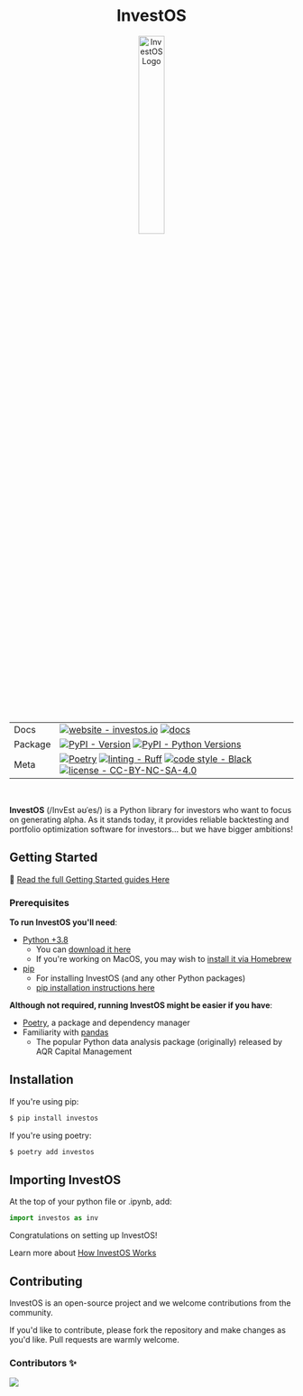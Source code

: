 <div align="center">
  <h1 align="center">InvestOS</h1>
</div>

<div align="center">
<p align="center"><a href="https://investos.io" target="_blank" rel="noopener noreferrer"><img src="https://investos.io/assets/logo-768e00e841af27909d66151904dcede546937cdab1b5d5fef4d0ac539b9861d4.png" alt="InvestOS Logo" width="30%"></a></p>
</div>

<br/>


| | |
| --- | --- |
| Docs | [![website - investos.io](https://img.shields.io/badge/website-investos.io-black)](https://investos.io/) [![docs](https://img.shields.io/readthedocs/investos)](https://investos.readthedocs.io/en/latest/) |
| Package | [![PyPI - Version](https://img.shields.io/pypi/v/investos.svg?logo=pypi&label=PyPI&logoColor=gold)](https://pypi.python.org/pypi/investos) [![PyPI - Python Versions](https://img.shields.io/pypi/pyversions/investos.svg?logo=python&label=Python&logoColor=gold)](https://pypi.org/project/investos/) |
| Meta | [![Poetry](https://img.shields.io/endpoint?url=https://python-poetry.org/badge/v0.json)](https://python-poetry.org/) [![linting - Ruff](https://img.shields.io/endpoint?url=https://raw.githubusercontent.com/charliermarsh/ruff/main/assets/badge/v2.json)](https://github.com/astral-sh/ruff) [![code style - Black](https://img.shields.io/badge/code%20style-black-000000.svg)](https://github.com/psf/black) [![license - CC-BY-NC-SA-4.0](https://img.shields.io/badge/license-CC--BY--NC--SA--4.0-blue)](https://spdx.org/licenses/CC-BY-NC-SA-4.0.html) |

<br/>

**InvestOS** (/InvEst əʊˈes/) is a Python library for investors who want to focus on generating alpha. As it stands today, it provides reliable backtesting and portfolio optimization software for investors... but we have bigger ambitions!

## Getting Started
🔗 [Read the full Getting Started guides Here](https://investos.io/guides/introduction/getting_started)

### Prerequisites
**To run InvestOS you'll need**:

-   [Python +3.8](https://www.python.org/doc/)
    -   You can  [download it here](https://www.python.org/downloads/)
    -   If you're working on MacOS, you may wish to  [install it via Homebrew](https://docs.python-guide.org/starting/install3/osx/)
-   [pip](https://packaging.python.org/en/latest/key_projects/#pip)
    -   For installing InvestOS (and any other Python packages)
    -   [pip installation instructions here](https://packaging.python.org/en/latest/tutorials/installing-packages/)

**Although not required, running InvestOS might be easier if you have**:

-   [Poetry](https://python-poetry.org/), a package and dependency manager
-   Familiarity with  [pandas](https://pandas.pydata.org/)
    -   The popular Python data analysis package (originally) released by AQR Capital Management

## Installation

If you're using pip:

```bash
$ pip install investos
```

If you're using poetry:

```bash
$ poetry add investos
```
## Importing InvestOS

At the top of your python file or .ipynb, add:

```python
import investos as inv
```

Congratulations on setting up InvestOS!

Learn more about [How InvestOS Works](https://investos.io/guides/introduction/how_investos_works)

## Contributing

InvestOS is an open-source project and we welcome contributions from the community.

If you'd like to contribute, please fork the repository and make changes as you'd like. Pull requests are warmly welcome.

### Contributors ✨

<a href="https://github.com/forecastos/investos/contributors">
  <img src="https://contrib.rocks/image?repo=forecastos/investos" />
</a>